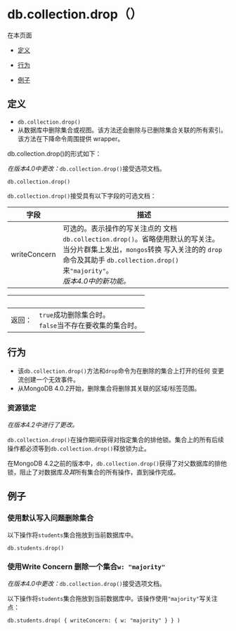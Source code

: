 # [ ](#)db.collection.drop（）

[]()

在本页面

*   [定义](#definition)

*   [行为](#behavior)

*   [例子](#examples)

## <span id="definition">定义</span>

*   `db.collection.drop()`
   *   从数据库中删除集合或视图。该方法还会删除与已删除集合关联的所有索引。该方法在下降命令周围提供 wrapper。

db.collection.drop()的形式如下：

*在版本4.0中更改：*`db.collection.drop()`接受选项文档。

    db.collection.drop()
`db.collection.drop()`接受具有以下字段的可选文档：

| 字段         | 描述                                                         |
| ------------ | ------------------------------------------------------------ |
| writeConcern | 可选的。表示操作的写关注点的 文档`db.collection.drop()`。省略使用默认的写关注。<br />当分片群集上发出，`mongos`转换 写入关注的的 `drop`命令及其助手 `db.collection.drop()`来`"majority"`。<br />*版本4.0中的新功能。* |

| <br /> |                                                              |
| ------ | ------------------------------------------------------------ |
| 返回： | `true`成功删除集合时。 <br/> `false`当不存在要收集的集合时。 |

## <span id="behavior">行为</span>

- 该`db.collection.drop()`方法和`drop`命令为在删除的集合上打开的任何 变更流创建一个无效事件。
- 从MongoDB 4.0.2开始，删除集合将删除其关联的区域/标签范围。

### 资源锁定

*在版本4.2中进行了更改。*

`db.collection.drop()`在操作期间获得对指定集合的排他锁。集合上的所有后续操作都必须等到`db.collection.drop()`释放锁为止。

在MongoDB 4.2之前的版本中，`db.collection.drop()`获得了对父数据库的排他锁，阻止了对数据库*及其*所有集合的所有操作，直到操作完成。

## <span id="examples">例子</span>

### 使用默认写入问题删除集合

以下操作将`students`集合拖放到当前数据库中。

    db.students.drop()

### 使用Write Concern 删除一个集合`w: "majority"`

*在版本4.0中更改：*`db.collection.drop()`接受选项文档。

以下操作将`students`集合拖放到当前数据库中。该操作使用`"majority"`写关注点：

```
db.students.drop( { writeConcern: { w: "majority" } } )
```

